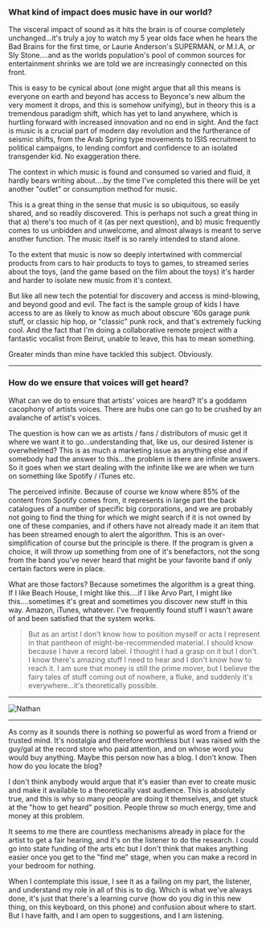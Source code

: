 ### What kind of impact does music have in our world?

The visceral impact of sound as it hits the brain is of course completely unchanged...it's truly a joy to watch my 5 year olds face when he hears the Bad Brains for the first time, or Laurie Anderson's SUPERMAN, or M.I.A, or Sly Stone....and as the worlds population's pool of common sources for entertainment shrinks we are told we are increasingly connected on this front.

This is easy to be cynical about (one might argue that all this means is everyone on earth and beyond has access to Beyonce's new album the very moment it drops, and this is somehow unifying), but in theory this is a tremendous paradigm shift, which has yet to land anywhere, which is hurtling forward with increased innovation and no end in sight. And the fact is music is a crucial part of modern day revolution and the furtherance of seismic shifts, from the Arab Spring type movements to ISIS recruitment to political campaigns, to lending comfort and confidence to an isolated transgender kid. No exaggeration there.

The context in which music is found and consumed so varied and fluid, it hardly bears writing about....by the time I've completed this there will be yet another "outlet" or consumption method for music.

This is a great thing in the sense that music is so ubiquitous, so easily shared, and so readily discovered. This is perhaps not such a great thing in that a) there's too much of it (as per next question), and b) music frequently comes to us unbidden and unwelcome, and almost always is meant to serve another function. The music itself is so rarely intended to stand alone.

To the extent that music is now so deeply intertwined with commercial products from cars to hair products to toys to games, to streamed series about the toys, (and the game based on the film about the toys) it's harder and harder to isolate new music from it's context.

But like all new tech the potential for discovery and access is mind-blowing, and beyond good and evil. The fact is the sample group of kids I have access to are as likely to know as much about obscure '60s garage punk stuff, or classic hip hop, or "classic" punk rock, and that's extremely fucking cool. And the fact that I'm doing a collaborative remote project with a fantastic vocalist from Beirut, unable to leave, this has to mean something.

Greater minds than mine have tackled this subject. Obviously.

***

### How do we ensure that voices will get heard?

What can we do to ensure that artists' voices are heard?
It's a goddamn cacophony of artists voices. There are hubs one can go to be crushed by an avalanche of artist's voices.

The question is how can we as artists / fans / distributors of music get it where we want it to go...understanding that, like us, our desired listener is overwhelmed? This is as much a marketing issue as anything else and if somebody had the answer to this...the problem is there are infinite answers. So it goes when we start dealing with the infinite like we are when we turn on something like Spotify / iTunes etc.

The perceived infinite. Because of course we know where 85% of the content from Spotify comes from, it represents in large part the back catalogues of a number of specific big corporations, and we are probably not going to find the thing for which we might search if it is not owned by one of these companies, and if others have not already made it an item that has been streamed enough to alert the algorithm. This is an over-simplification of course but the principle is there. If the program is given a choice, it will throw up something from one of it's benefactors, not the song from the band you've never heard that might be your favorite band if only certain factors were in place.


What are those factors? Because sometimes the algorithm is a great thing. If I like Beach House, I might like this....if I like Arvo Part, I might like this....sometimes it's great and sometimes you discover new stuff in this way. Amazon, iTunes, whatever. I've frequently found stuff I wasn't aware of and been satisfied that the system works.

>But as an artist I don't know how to position myself or acts I represent in that pantheon of might-be-recommended material. I should know because I have a record label. I thought I had a grasp on it but I don't. I know there's amazing stuff I need to hear and I don't know how to reach it. I am sure that money is still the prime mover, but I believe the fairy tales of stuff coming out of nowhere, a fluke, and suddenly it's everywhere...it's theoretically possible.

***

![Nathan](https://static-cashmusic.netdna-ssl.com/www/img/article/nl.jpg)

***

As corny as it sounds there is nothing so powerful as word from a friend or trusted mind. It's nostalgia and therefore worthless but I was raised with the guy/gal at the record store who paid attention, and on whose word you would buy anything. Maybe this person now has a blog. I don't know. Then how do you locate the blog?



I don't think anybody would argue that it's easier than ever to create music and make it available to a theoretically vast audience. This is absolutely true, and this is why so many people are doing it themselves, and get stuck at the "how to get heard" position. People throw so much energy, time and money at this problem.

It seems to me there are countless mechanisms already in place for the artist to get a fair hearing, and it's on the listener to do the research. I could go into state funding of the arts etc but I don't think that makes anything easier once you get to the "find me" stage, when you can make a record in your bedroom for nothing.

When I contemplate this issue, I see it as a failing on my part, the listener, and understand my role in all of this is to dig. Which is what we've always done, it's just that there's a learning curve (how do you dig in this new thing, on this keyboard, on this phone) and confusion about where to start. But I have faith, and I am open to suggestions, and I am listening.
